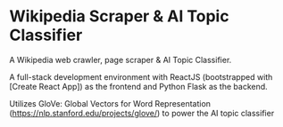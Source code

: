 # Wikipedia Scraper & AI Topic Classifier

A Wikipedia web crawler, page scraper & AI Topic Classifier.

A full-stack development environment with ReactJS (bootstrapped with [Create React App]) as the frontend and Python Flask as the backend. 

Utilizes GloVe: Global Vectors for Word Representation (https://nlp.stanford.edu/projects/glove/) to power the AI topic classifier

